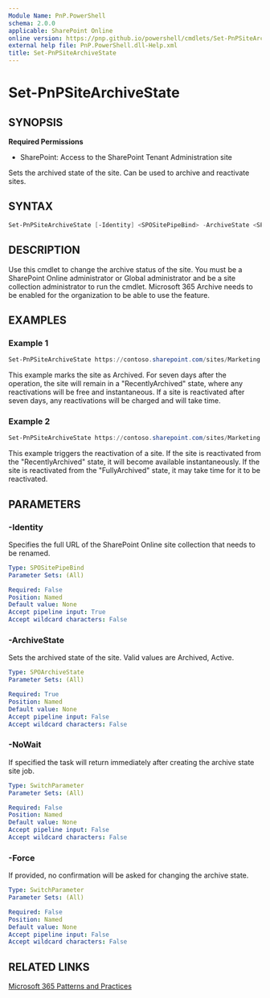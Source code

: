 ```yaml
---
Module Name: PnP.PowerShell
schema: 2.0.0
applicable: SharePoint Online
online version: https://pnp.github.io/powershell/cmdlets/Set-PnPSiteArchiveState.html
external help file: PnP.PowerShell.dll-Help.xml
title: Set-PnPSiteArchiveState
---
```


# Set-PnPSiteArchiveState

## SYNOPSIS

**Required Permissions**

* SharePoint: Access to the SharePoint Tenant Administration site

Sets the archived state of the site. Can be used to archive and reactivate sites.

## SYNTAX

```powershell
Set-PnPSiteArchiveState [-Identity] <SPOSitePipeBind> -ArchiveState <SPOArchiveState> [-NoWait] [-Force]
```

## DESCRIPTION

Use this cmdlet to change the archive status of the site. You must be a SharePoint Online administrator or Global administrator and be a site collection administrator to run the cmdlet.
Microsoft 365 Archive needs to be enabled for the organization to be able to use the feature.

## EXAMPLES

### Example 1

```powershell
Set-PnPSiteArchiveState https://contoso.sharepoint.com/sites/Marketing -ArchiveState Archived
```

This example marks the site as Archived. For seven days after the operation, the site will remain in a "RecentlyArchived" state, where any reactivations will be free and instantaneous. If a site is reactivated after seven days, any reactivations will be charged and will take time.

### Example 2

```powershell
Set-PnPSiteArchiveState https://contoso.sharepoint.com/sites/Marketing -ArchiveState Active
```

This example triggers the reactivation of a site. If the site is reactivated from the "RecentlyArchived" state, it will become available instantaneously. If the site is reactivated from the "FullyArchived" state, it may take time for it to be reactivated.

## PARAMETERS

### -Identity
Specifies the full URL of the SharePoint Online site collection that needs to be renamed.

```yaml
Type: SPOSitePipeBind
Parameter Sets: (All)

Required: False
Position: Named
Default value: None
Accept pipeline input: True
Accept wildcard characters: False
```

### -ArchiveState

Sets the archived state of the site. Valid values are Archived, Active.

```yaml
Type: SPOArchiveState
Parameter Sets: (All)

Required: True
Position: Named
Default value: None
Accept pipeline input: False
Accept wildcard characters: False
```

### -NoWait
If specified the task will return immediately after creating the archive state site job.

```yaml
Type: SwitchParameter
Parameter Sets: (All)

Required: False
Position: Named
Default value: None
Accept pipeline input: False
Accept wildcard characters: False
```

### -Force
If provided, no confirmation will be asked for changing the archive state.

```yaml
Type: SwitchParameter
Parameter Sets: (All)

Required: False
Position: Named
Default value: None
Accept pipeline input: False
Accept wildcard characters: False
```

## RELATED LINKS

[Microsoft 365 Patterns and Practices](https://aka.ms/m365pnp)